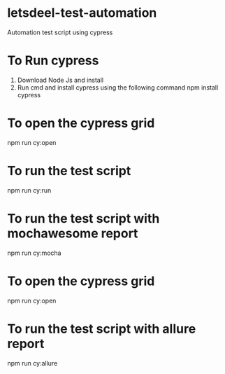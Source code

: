 # letsdeel-test-automation
Automation test script using cypress

# To Run cypress
1. Download Node Js and install
2. Run cmd and install cypress using the following command 
        npm install cypress

# To open the cypress grid
npm run cy:open

# To run the test script
npm run cy:run

# To run the test script with mochawesome report
npm run cy:mocha

# To open the cypress grid
npm run cy:open

# To run the test script with allure report
npm run cy:allure

